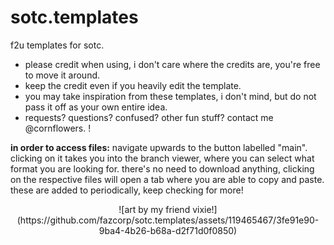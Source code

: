 # sotc.templates
f2u templates for sotc.

- please credit when using, i don't care where the credits are, you're free to move it around.
- keep the credit even if you heavily edit the template.
- you may take inspiration from these templates, i don't mind, but do not pass it off as your own entire idea.
- requests? questions? confused? other fun stuff? contact me @cornflowers. !


**in order to access files:** navigate upwards to the button labelled "main". clicking on it takes you into the branch viewer, where you can select what format you are looking for. 
there's no need to download anything, clicking on the respective files will open a tab where you are able to copy and paste.
these are added to periodically, keep checking for more!

<p align="center">
![art by my friend vixie!](https://github.com/fazcorp/sotc.templates/assets/119465467/3fe91e90-9ba4-4b26-b68a-d2f71d0f0850)
</p>

